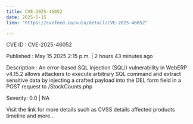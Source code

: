 ```yaml
---
title: CVE-2025-46052
date: 2025-5-15
lien: "https://cvefeed.io/vuln/detail/CVE-2025-46052"

---
```


CVE ID : CVE-2025-46052

Published :  May 15
2025
2:15 p.m. | 2 hours
43 minutes ago

Description : An error-based SQL Injection (SQLi) vulnerability in WebERP v4.15.2 allows attackers to execute arbitrary SQL command and extract sensitive data by injecting a crafted payload into the DEL form field in a POST request to /StockCounts.php

Severity: 0.0 | NA

Visit the link for more details
such as CVSS details
affected products
timeline
and more...
